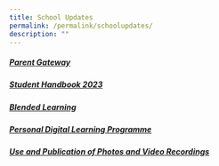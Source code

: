 ```yaml
---
title: School Updates
permalink: /permalink/schoolupdates/
description: ""
---
```

##### [Parent Gateway](/permalink/parentgateway)

##### [Student Handbook 2023](https://go.gov.sg/wwwssstudenthandbook2023)

##### [Blended Learning](/permalink/blendedlearning/)

##### [Personal Digital Learning Programme](/permalink/pldinitiative/)

##### [Use and Publication of Photos and Video Recordings](/permalink/useandpublication/)
